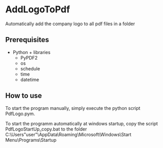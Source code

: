 # AddLogoToPdf
Automatically add the company logo to all pdf files in a folder

## Prerequisites
* Python + libraries
  * PyPDF2
  * os
  * schedule
  * time
  * datetime

## How to use
To start the program manually, simply execute the python script PdfLogo.pym.

To start the programm automatically at windows startup, copy the script PdfLogoStartUp_copy.bat to the folder C:\Users\"user"\AppData\Roaming\Microsoft\Windows\Start Menu\Programs\Startup
